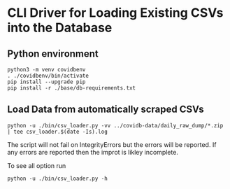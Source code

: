 # CLI Driver for Loading Existing CSVs into the Database

## Python environment

```
python3 -m venv covidbenv
. ./covidbenv/bin/activate
pip install --upgrade pip
pip install -r ./base/db-requirements.txt
```

## Load Data from automatically scraped CSVs

```
python -u ./bin/csv_loader.py -vv ../covidb-data/daily_raw_dump/*.zip | tee csv_loader.$(date -Is).log

```

The script will not fail on IntegrityErrors but the errors will be reported.  If any errors are reported then the improt is likley incomplete.

To see all option run

```
python -u ./bin/csv_loader.py -h

